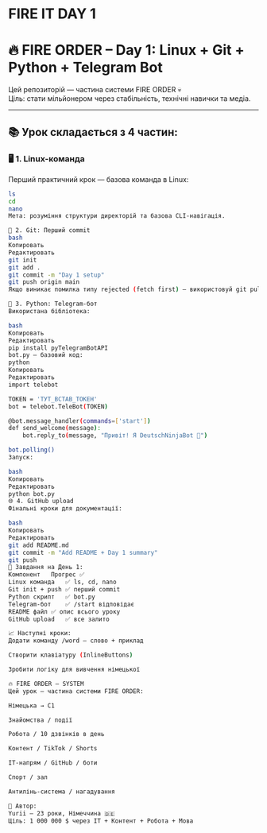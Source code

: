 # FIRE IT DAY 1 #
# 🔥 FIRE ORDER – Day 1: Linux + Git + Python + Telegram Bot

Цей репозиторій — частина системи FIRE ORDER 💀  
Ціль: стати мільйонером через стабільність, технічні навички та медіа.

---

## 📚 Урок складається з 4 частин:

### 🖥 1. Linux-команда
Перший практичний крок — базова команда в Linux:
```bash
ls
cd
nano
Мета: розуміння структури директорій та базова CLI-навігація.

🔧 2. Git: Перший commit
bash
Копировать
Редактировать
git init
git add .
git commit -m "Day 1 setup"
git push origin main
Якщо виникає помилка типу rejected (fetch first) — використовуй git pull --rebase origin main

🤖 3. Python: Telegram-бот
Використана бібліотека:

bash
Копировать
Редактировать
pip install pyTelegramBotAPI
bot.py — базовий код:
python
Копировать
Редактировать
import telebot

TOKEN = 'ТУТ_ВСТАВ_ТОКЕН'
bot = telebot.TeleBot(TOKEN)

@bot.message_handler(commands=['start'])
def send_welcome(message):
    bot.reply_to(message, "Привіт! Я DeutschNinjaBot 🤖")

bot.polling()
Запуск:

bash
Копировать
Редактировать
python bot.py
🌐 4. GitHub upload
Фінальні кроки для документації:

bash
Копировать
Редактировать
git add README.md
git commit -m "Add README + Day 1 summary"
git push
🔁 Завдання на День 1:
Компонент	Прогрес ✅
Linux команда	✅ ls, cd, nano
Git init + push	✅ перший commit
Python скрипт	✅ bot.py
Telegram-бот	✅ /start відповідає
README файл	✅ опис всього уроку
GitHub upload	✅ все залито

📈 Наступні кроки:
Додати команду /word — слово + приклад

Створити клавіатуру (InlineButtons)

Зробити логіку для вивчення німецької

🔥 FIRE ORDER – SYSTEM
Цей урок — частина системи FIRE ORDER:

Німецька → C1

Знайомства / події

Робота / 10 дзвінків в день

Контент / TikTok / Shorts

IT-напрям / GitHub / боти

Спорт / зал

Антилінь-система / нагадування

🤖 Автор:
Yurii – 23 роки, Німеччина 🇩🇪
Ціль: 1 000 000 $ через IT + Контент + Робота + Мова
